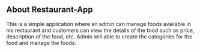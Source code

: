 ## About Restaurant-App

This is a simple application where an admin can manage foods available in his restaurant and customers can view the details of the food such as price, description of the food, etc. 
Admin will able to create the categories for the food and manage the foods.
